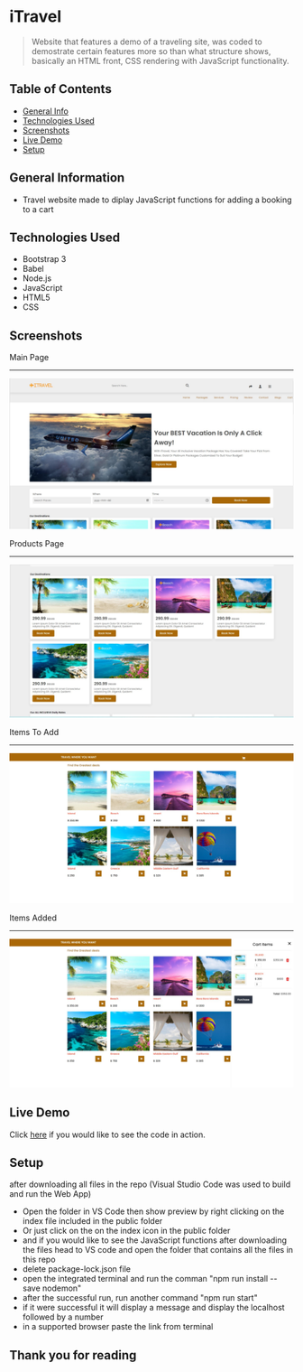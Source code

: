 # iTravel
> Website that features a demo of a traveling site, was coded to demostrate certain features more so than what structure shows, basically an HTML front, CSS rendering with JavaScript functionality.

## Table of Contents
* [General Info](#general-information)
* [Technologies Used](#technologies-used)
* [Screenshots](#screenshots)
* [Live Demo](#live-demo)
* [Setup](#setup)

## General Information
- Travel website made to diplay JavaScript functions for adding a booking to a cart
<!-- You don't have to answer all the questions - just the ones relevant to your project. -->


## Technologies Used
- Bootstrap 3
- Babel
- Node.js
- JavaScript
- HTML5
- CSS

## Screenshots

Main Page <hr>
![Main Page screenshot](./img/MainPage.jpg)<br>

Products Page <hr>
![Products screenshot](./img/Products.jpg)<br>

Items To Add <hr>
![Items To Add screenshot](./img/ItemsToAdd.jpg)<br>

Items Added <hr>
![Items Added screenshot](./img/ItemsAdded.jpg)<br>

## Live Demo

Click <a href="http://www.adelmor.com/iTravel/public/index.html">here<a> if you would like to see the code in action.

## Setup
after downloading all files in the repo (Visual Studio Code was used to build and run the Web App)
- Open the folder in VS Code then show preview by right clicking on the index file included in the public folder
- Or just click on the on the index icon in the public folder
- and if you would like to see the JavaScript functions after downloading the files head to VS code and open the folder that contains all the files in this repo
- delete package-lock.json file
- open the integrated terminal and run the comman "npm run install --save nodemon"
- after the successful run, run another command "npm run start"
- if it were successful it will display a message and display the localhost followed by a number 
- in a supported browser paste the link from terminal

## Thank you for reading
